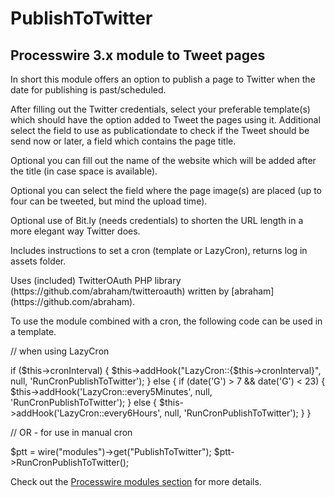 # PublishToTwitter
<span itemprop="name">Processwire 3.x module to Tweet pages</span>
------------

<p itemprop="description">In short this module offers an option to publish a page to Twitter when the date for publishing is past/scheduled.</p>


<p>After filling out the Twitter credentials, select your preferable template(s) which should have the option added to Tweet the pages using it. Additional select the field to use as publicationdate to check if the Tweet should be send now or later, a field which contains the page title.</p>


<p>Optional you can fill out the name of the website which will be added after the title (in case space is available).</p>

<p>Optional you can select the field where the page image(s) are placed (up to four can be tweeted, but mind the upload time).</p>

<p>Optional use of Bit.ly (needs credentials) to shorten the URL length in a more elegant way Twitter does.</p>

<p>Includes instructions to set a cron (template or LazyCron), returns log in assets folder.</p>


<p>Uses (included) TwitterOAuth PHP library (https://github.com/abraham/twitteroauth) written by [abraham](https://github.com/abraham).</p>


To use the module combined with a cron, the following code can be used in a template.

// when using LazyCron

if ($this->cronInterval) {
    $this->addHook("LazyCron::{$this->cronInterval}", null, 'RunCronPublishToTwitter');
} else {
    if (date('G') > 7 && date('G') < 23) {
        $this->addHook('LazyCron::every5Minutes', null, 'RunCronPublishToTwitter');
    } else {
        $this->addHook('LazyCron::every6Hours', null, 'RunCronPublishToTwitter');
    }
}


// OR - for use in manual cron

$ptt = wire("modules")->get("PublishToTwitter");
$ptt->RunCronPublishToTwitter();

Check out the [Processwire modules section](http://modules.processwire.com/modules/publish-to-twitter/) for more details.